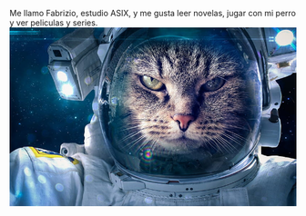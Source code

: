 Me llamo Fabrizio, estudio ASIX, y me gusta leer novelas, jugar con mi perro y ver peliculas y series.
![Foto Gato](/img/Gato_espacial.jpg "Gato Espacial")
